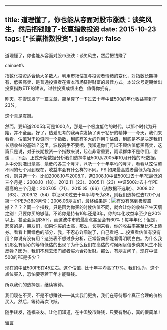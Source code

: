 
---
title:  道理懂了，你也能从容面对股市涨跌：谈笑风生，然后把钱赚了-长赢指数投资
date: 2015-10-23
tags: ["长赢指数投资", ]
display: false
---


## 



道理懂了，你也能从容面对股市涨跌：谈笑风生，然后把钱赚了




chinaetfs




指数化投资适合绝大多数人。利用市场估值与投资者情绪的变化，对指数长期持有，低买高卖，是普通投资者在资本市场获得财富的最佳方式。本公众号定期给出投资指数ETF的建议，过往投资成绩出色，值得你拥有。


昨天，在雪球发了一篇文章，简单算了一下过去十年中证500的年化收益率到了23%。



这个真是震撼。



然而，要知道2005年可是1000点，那是一个极度低估的时代。以那个时代为开始，并不全面。好了，热爱思考的我再次发扬了勇于钻研的精神——今天，我们来看看，估值对于投资同一个指数，到底有多大的作用？估值，到底是不是决定我们长期收益的基础？这里，波段高手不要喷，我知道你们可以不顾估值低买高卖，这篇只是说，对于长期投资一个指数来说，起点非常重要，阅读群体不是你们，谢谢……下面，正式开始数据分析我们选择中证500从2005年10月开始的PE数据，从中分别选出最高、最低的各三个月末，以及一个十年平均的月末，看看从这估值不同的七个月到现在，收益率会有什么样的不同。PS:如果最高或者最低为相近月份，则只选一个。比如2008.10与2008.11，选2008.10中证500过去十年PE最低的三个月是：2008.10（18）、2012.11（23）、2005.11（23）中证500过去十年PE最高的三个月是：2007.05（71）、2015.05（66）（该数据不选取）、2008.02（63）、2009.12（54）中证500过去十年平均PE为38，则我们选择过去120个月第一个PE为38的月份：2006.06朋友们，最终结果是：<img data-s="300,640" data-type="jpeg" src="http://mmbiz.qpic.cn/mmbiz/SEPick5M9xjNS6T1xmNsgbcfgcIzAtdiaaooV1QLNgt1U58XJQZHnNy7pVL1iapAmVm59KnRXsLwXuo0wj9yLIEtQ/0?wx_fmt=jpeg" data-ratio="0.47117794486215536" data-w="399"/>有没有感到极度震撼？？？？同一个指数，只是因为你买的时候估值不同，就会让你的收益产生天壤之别！只要你买的够低，不论你是持有10年还是3年，你的年化收益率至少在20%以上，甚至会达到35%，而这波牛市的最高点甚至会有60%！每年年化！但是，悲哀的是，朋友们，如果你买的太高，那么，长期来看，你的收益率甚至比不上债券。看看上面绿色的部分，我，不忍心详细说了，自己看吧……投资看估值有没有用？你说有没有用？这张表不想过多分析，正常智商都能看得明明白白。为什么我们那么有耐心的等待低估的出现？为什么我们在高估的时候闲庭信步谈笑风生不抢反弹？因为，我们不想去澳门或者买六合彩发财。那么，有朋友问了，现在中证500的PE是多少？



现在的中证500PE在45左右。这个估值，比十年平均高了17%。我们认为，这个点位买入，恐怕要等若干年才能赚钱。



所以我们的选择是，继续等待。



我们现在不买，不是不想赚钱——其实我们更贪，我们在等待那个真正合理的价格买入，然后，等待再次飞跃。





随手转发，造福亲友。让他们知道，在中国股市赚钱，只要有耐心，真的很简单！













[留言](javascript:;)


